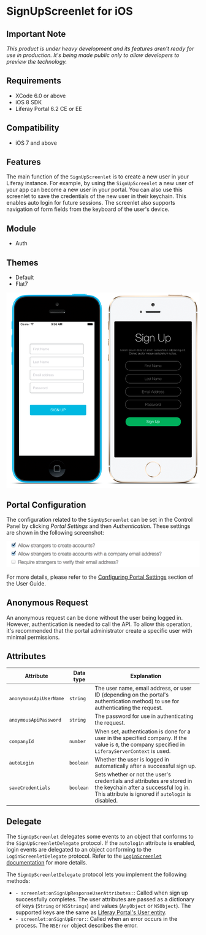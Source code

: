 # SignUpScreenlet for iOS

## Important Note

*This product is under heavy development and its features aren't ready for use in production. It's being made public only to allow developers to preview the technology.*

## Requirements

- XCode 6.0 or above
- iOS 8 SDK
- Liferay Portal 6.2 CE or EE

## Compatibility

- iOS 7 and above

## Features

The main function of the `SignUpScreenlet` is to create a new user in your Liferay instance. For example, by using the `SignUpScreenlet` a new user of your app can become a new user in your portal. You can also use this screenlet to save the credentials of the new user in their keychain. This enables auto login for future sessions. The screenlet also supports navigation of form fields from the keyboard of the user's device.

## Module

- Auth

## Themes

- Default
- Flat7

![The `SignUpScreenlet` with the Default and Flat7 themes.](Images/signup.png)

## Portal Configuration

The configuration related to the `SignUpScreenlet` can be set in the Control Panel by clicking *Portal Settings* and then *Authentication*. These settings are shown in the following screenshot:

![The portal settings related to the `SignUpScreenlet`.](Images/portal-signup.png)

For more details, please refer to the [Configuring Portal Settings](https://dev.liferay.com/discover/portal/-/knowledge_base/6-2/configuring-portal-settings) section of the User Guide.

## Anonymous Request

An anonymous request can be done without the user being logged in. However, authentication is needed to call the API. To allow this operation, it's recommended that the portal administrator create a specific user with minimal permissions.

## Attributes

| Attribute | Data type | Explanation |
|-----------|-----------|-------------| 
| `anonymousApiUserName` | `string` | The user name, email address, or user ID (depending on the portal's authentication method) to use for authenticating the request. |
| `anoymousApiPassword` | `string` | The password for use in authenticating the request. |
| `companyId` | `number` | When set, authentication is done for a user in the specified company. If the value is `0`, the company specified in `LiferayServerContext` is used. |
| `autoLogin` | `boolean` | Whether the user is logged in automatically after a successful sign up. |
| `saveCredentials` | `boolean` | Sets whether or not the user's credentials and attributes are stored in the keychain after a successful log in. This attribute is ignored if `autologin` is disabled. |

## Delegate

The `SignUpScreenlet` delegates some events to an object that conforms to the `SignUpScreenletDelegate` protocol. If the `autologin` attribute is enabled, login events are delegated to an object conforming to the `LoginScreenletDelegate` protocol. Refer to the [`LoginScreenlet` documentation](LoginScreenlet.md) for more details.

The `SignUpScreenletDelegate` protocol lets you implement the following methods:

- `- screenlet:onSignUpResponseUserAttributes:`: Called when sign up successfully completes. The user attributes are passed as a dictionary of keys (`String` or `NSStrings`) and values (`AnyObject` or `NSObject`). The supported keys are the same as [Liferay Portal's User entity](https://github.com/liferay/liferay-portal/blob/6.2.x/portal-impl/src/com/liferay/portal/service.xml#L2227).
- `- screenlet:onSignUpError:`: Called when an error occurs in the process. The `NSError` object describes the error.

